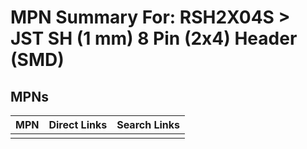 



# MPN Summary For: RSH2X04S > JST SH (1 mm) 8 Pin (2x4) Header (SMD)

## MPNs
  

|MPN|Direct Links|Search Links|
| :--- | :--- | :--- |
||||
